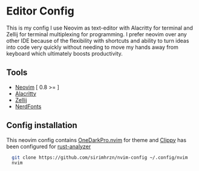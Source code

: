 
# Editor Config

This is my config I use Neovim as text-editor with Alacritty for terminal and Zellij for terminal multiplexing for programming. I prefer neovim over any other IDE because of the flexibility with shortcuts and ability to turn ideas into code very quickly without needing to move my hands away from keyboard which ultimately boosts productivity.

## Tools

- [Neovim](https://github.com/neovim/neovim/releases/tag/stable) [ 0.8 >= ]
- [Alacritty](https://alacritty.org/)
- [Zellij](https://zellij.dev/) 
- [NerdFonts](https://www.nerdfonts.com/font-downloads)

## Config installation

This neovim config contains [OneDarkPro.nvim](https://github.com/olimorris/onedarkpro.nvim) for theme and [Clippy](https://github.com/rust-lang/rust-clippy) has been configured for [rust-analyzer](https://rust-analyzer.github.io/)

```bash
  git clone https://github.com/sirimhrzn/nvim-config ~/.config/nvim
  nvim
```

